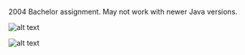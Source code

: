 2004 Bachelor assignment. May not work with newer Java versions.

![alt text](https://user-images.githubusercontent.com/4059636/52279002-c5913700-2958-11e9-8a84-49931be08698.png)

![alt text](https://user-images.githubusercontent.com/4059636/52279013-c924be00-2958-11e9-9c3e-566ad09b4437.png)
